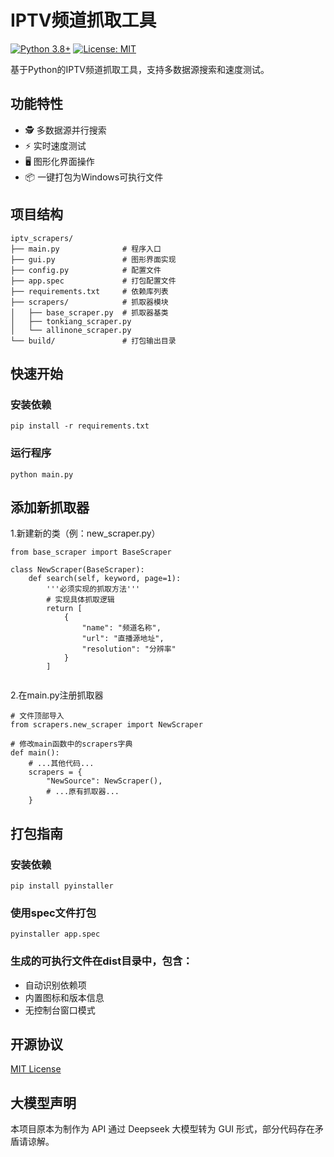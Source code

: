 # IPTV频道抓取工具

[![Python 3.8+](https://img.shields.io/badge/python-3.8%2B-blue.svg)](https://www.python.org/)
[![License: MIT](https://img.shields.io/badge/License-MIT-yellow.svg)](https://opensource.org/licenses/MIT)

基于Python的IPTV频道抓取工具，支持多数据源搜索和速度测试。

## 功能特性

- 🕵️ 多数据源并行搜索
- ⚡ 实时速度测试
- 🖥️ 图形化界面操作
- 📦 一键打包为Windows可执行文件

## 项目结构

```text
iptv_scrapers/
├── main.py              # 程序入口
├── gui.py               # 图形界面实现
├── config.py            # 配置文件
├── app.spec             # 打包配置文件
├── requirements.txt     # 依赖库列表
├── scrapers/            # 抓取器模块
│   ├── base_scraper.py  # 抓取器基类
│   ├── tonkiang_scraper.py 
│   └── allinone_scraper.py
└── build/               # 打包输出目录
```
## 快速开始
### 安装依赖
```text
pip install -r requirements.txt
```
### 运行程序
```text
python main.py
```
## 添加新抓取器
1.新建新的类（例：new_scraper.py）
```text
from base_scraper import BaseScraper

class NewScraper(BaseScraper):
    def search(self, keyword, page=1):
        '''必须实现的抓取方法'''
        # 实现具体抓取逻辑
        return [
            {
                "name": "频道名称",
                "url": "直播源地址", 
                "resolution": "分辨率"
            }
        ]
        
```
2.在main.py注册抓取器
```text
# 文件顶部导入
from scrapers.new_scraper import NewScraper

# 修改main函数中的scrapers字典
def main():
    # ...其他代码...
    scrapers = {
        "NewSource": NewScraper(),
        # ...原有抓取器...
    }
```
## 打包指南
### 安装依赖
```text
pip install pyinstaller
```
### 使用spec文件打包
```text
pyinstaller app.spec
```
### 生成的可执行文件在dist目录中，包含：
- 自动识别依赖项
- 内置图标和版本信息
- 无控制台窗口模式

## 开源协议
[MIT License](https://opensource.org/licenses/MIT)
## 大模型声明
本项目原本为制作为 API 通过 Deepseek 大模型转为 GUI 形式，部分代码存在矛盾请谅解。
